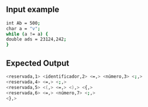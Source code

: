 ## Input example
```bash
int Ab = 500;
char a = "v";
while (a != a) {
double ads = 23124,242;
}
```
## Expected Output
```bash
<reservada,1> <identificador,2> <=,> <número,3> <;,> 
<reservada,4> <=,> <;,> 
<reservada,5> <(,> <=,> <),> <{,> 
<reservada,6> <=,> <número,7> <;,> 
<},>
```
